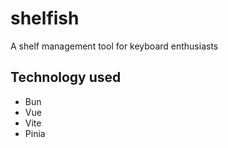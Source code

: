 # shelfish

A shelf management tool for keyboard enthusiasts

## Technology used

- Bun
- Vue
- Vite
- Pinia
